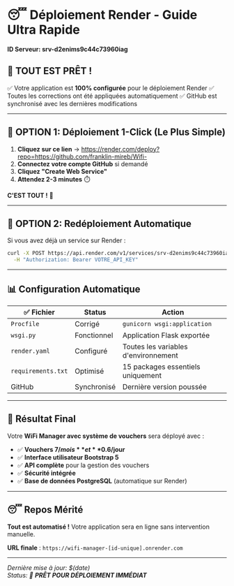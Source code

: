 # 😴 Déploiement Render - Guide Ultra Rapide
**ID Serveur: srv-d2enims9c44c73960iag**

## 🎯 TOUT EST PRÊT ! 

✅ Votre application est **100% configurée** pour le déploiement Render
✅ Toutes les corrections ont été appliquées automatiquement
✅ GitHub est synchronisé avec les dernières modifications

---

## 🚀 OPTION 1: Déploiement 1-Click (Le Plus Simple)

1. **Cliquez sur ce lien** → https://render.com/deploy?repo=https://github.com/franklin-mireb/Wifi-
2. **Connectez votre compte GitHub** si demandé
3. **Cliquez "Create Web Service"**
4. **Attendez 2-3 minutes** ⏱️

**C'EST TOUT !** 🎉

---

## 🔄 OPTION 2: Redéploiement Automatique

Si vous avez déjà un service sur Render :

```bash
curl -X POST https://api.render.com/v1/services/srv-d2enims9c44c73960iag/deploys \
  -H "Authorization: Bearer VOTRE_API_KEY"
```

---

## 📊 Configuration Automatique

| ✅ Fichier | Status | Action |
|------------|--------|---------|
| `Procfile` | Corrigé | `gunicorn wsgi:application` |
| `wsgi.py` | Fonctionnel | Application Flask exportée |
| `render.yaml` | Configuré | Toutes les variables d'environnement |
| `requirements.txt` | Optimisé | 15 packages essentiels uniquement |
| GitHub | Synchronisé | Dernière version poussée |

---

## 🎉 Résultat Final

Votre **WiFi Manager avec système de vouchers** sera déployé avec :

- ✅ **Vouchers 7$/mois** et **0.6$/jour**
- ✅ **Interface utilisateur Bootstrap 5**
- ✅ **API complète** pour la gestion des vouchers
- ✅ **Sécurité intégrée**
- ✅ **Base de données PostgreSQL** (automatique sur Render)

---

## 😴 Repos Mérité

**Tout est automatisé !** Votre application sera en ligne sans intervention manuelle.

**URL finale** : `https://wifi-manager-[id-unique].onrender.com`

---

*Dernière mise à jour: $(date)*  
*Status: 🎯 **PRÊT POUR DÉPLOIEMENT IMMÉDIAT***
